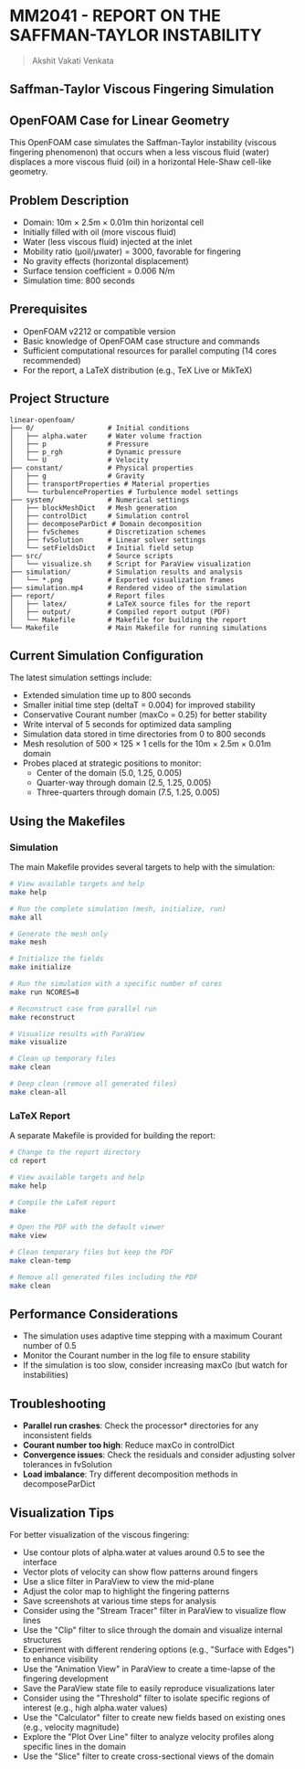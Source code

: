 # MM2041 - REPORT ON THE SAFFMAN-TAYLOR INSTABILITY
> Akshit Vakati Venkata 
## Saffman-Taylor Viscous Fingering Simulation
## OpenFOAM Case for Linear Geometry

This OpenFOAM case simulates the Saffman-Taylor instability (viscous fingering phenomenon) that occurs when a less viscous fluid (water) displaces a more viscous fluid (oil) in a horizontal Hele-Shaw cell-like geometry.

## Problem Description

- Domain: 10m × 2.5m × 0.01m thin horizontal cell
- Initially filled with oil (more viscous fluid)
- Water (less viscous fluid) injected at the inlet
- Mobility ratio (μoil/μwater) = 3000, favorable for fingering
- No gravity effects (horizontal displacement)
- Surface tension coefficient = 0.006 N/m
- Simulation time: 800 seconds 

## Prerequisites

- OpenFOAM v2212 or compatible version
- Basic knowledge of OpenFOAM case structure and commands
- Sufficient computational resources for parallel computing (14 cores recommended)
- For the report, a LaTeX distribution (e.g., TeX Live or MikTeX)

## Project Structure

```
linear-openfoam/
├── 0/                  # Initial conditions
│   ├── alpha.water     # Water volume fraction
│   ├── p               # Pressure
│   ├── p_rgh           # Dynamic pressure
│   └── U               # Velocity
├── constant/           # Physical properties
│   ├── g               # Gravity
│   ├── transportProperties # Material properties
│   └── turbulenceProperties # Turbulence model settings
├── system/             # Numerical settings
│   ├── blockMeshDict   # Mesh generation
│   ├── controlDict     # Simulation control
│   ├── decomposeParDict # Domain decomposition
│   ├── fvSchemes       # Discretization schemes
│   ├── fvSolution      # Linear solver settings
│   └── setFieldsDict   # Initial field setup
├── src/                # Source scripts
│   └── visualize.sh    # Script for ParaView visualization
├── simulation/         # Simulation results and analysis
│   └── *.png           # Exported visualization frames
├── simulation.mp4      # Rendered video of the simulation
├── report/             # Report files
│   ├── latex/          # LaTeX source files for the report
│   ├── output/         # Compiled report output (PDF)
│   └── Makefile        # Makefile for building the report
└── Makefile            # Main Makefile for running simulations
```

## Current Simulation Configuration

The latest simulation settings include:
- Extended simulation time up to 800 seconds
- Smaller initial time step (deltaT = 0.004) for improved stability
- Conservative Courant number (maxCo = 0.25) for better stability
- Write interval of 5 seconds for optimized data sampling
- Simulation data stored in time directories from 0 to 800 seconds
- Mesh resolution of 500 × 125 × 1 cells for the 10m × 2.5m × 0.01m domain
- Probes placed at strategic positions to monitor:
  - Center of the domain (5.0, 1.25, 0.005)
  - Quarter-way through domain (2.5, 1.25, 0.005)
  - Three-quarters through domain (7.5, 1.25, 0.005)

## Using the Makefiles

### Simulation

The main Makefile provides several targets to help with the simulation:

```bash
# View available targets and help
make help

# Run the complete simulation (mesh, initialize, run)
make all

# Generate the mesh only
make mesh

# Initialize the fields
make initialize

# Run the simulation with a specific number of cores
make run NCORES=8

# Reconstruct case from parallel run
make reconstruct

# Visualize results with ParaView
make visualize

# Clean up temporary files
make clean

# Deep clean (remove all generated files)
make clean-all
```

### LaTeX Report

A separate Makefile is provided for building the report:

```bash
# Change to the report directory
cd report

# View available targets and help
make help

# Compile the LaTeX report
make

# Open the PDF with the default viewer
make view

# Clean temporary files but keep the PDF
make clean-temp

# Remove all generated files including the PDF
make clean
```

## Performance Considerations

- The simulation uses adaptive time stepping with a maximum Courant number of 0.5
- Monitor the Courant number in the log file to ensure stability
- If the simulation is too slow, consider increasing maxCo (but watch for instabilities)

## Troubleshooting

- **Parallel run crashes**: Check the processor* directories for any inconsistent fields
- **Courant number too high**: Reduce maxCo in controlDict
- **Convergence issues**: Check the residuals and consider adjusting solver tolerances in fvSolution
- **Load imbalance**: Try different decomposition methods in decomposeParDict

## Visualization Tips

For better visualization of the viscous fingering:
- Use contour plots of alpha.water at values around 0.5 to see the interface
- Vector plots of velocity can show flow patterns around fingers
- Use a slice filter in ParaView to view the mid-plane
- Adjust the color map to highlight the fingering patterns
- Save screenshots at various time steps for analysis
- Consider using the "Stream Tracer" filter in ParaView to visualize flow lines
- Use the "Clip" filter to slice through the domain and visualize internal structures
- Experiment with different rendering options (e.g., "Surface with Edges") to enhance visibility
- Use the "Animation View" in ParaView to create a time-lapse of the fingering development
- Save the ParaView state file to easily reproduce visualizations later
- Consider using the "Threshold" filter to isolate specific regions of interest (e.g., high alpha.water values)
- Use the "Calculator" filter to create new fields based on existing ones (e.g., velocity magnitude)
- Explore the "Plot Over Line" filter to analyze velocity profiles along specific lines in the domain
- Use the "Slice" filter to create cross-sectional views of the domain